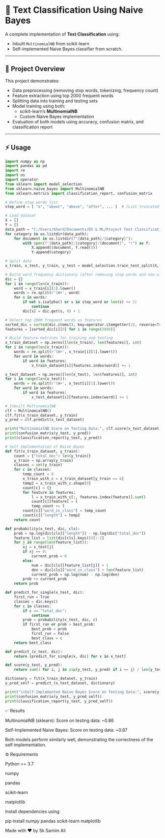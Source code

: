 # 📰 Text Classification Using Naive Bayes

A complete implementation of **Text Classification** using:
- Inbuilt `MultinomialNB` from scikit-learn  
- Self-implemented Naive Bayes classifier from scratch.

---

## 🚀 Project Overview

This project demonstrates:
- Data preprocessing (removing stop words, tokenizing, frequency count)  
- Feature extraction using top 2000 frequent words  
- Splitting data into training and testing sets  
- Model training using both:
    - scikit-learn’s **MultinomialNB**
    - Custom Naive Bayes implementation  
- Evaluation of both models using accuracy, confusion matrix, and classification report

---

## ⚡ Usage

```python
import numpy as np
import pandas as pd
import re
import os
import operator
from sklearn import model_selection
from sklearn.naive_bayes import MultinomialNB
from sklearn.metrics import classification_report, confusion_matrix

# Define stop words list
stop_word = [ "a", "about", "above", "after", ... ]  # (List truncated for brevity)

# Load dataset
X = []
Y = []
data_path = "C:/Users/bhard/Documents/DS & ML/Project Text Classification Using Naive Bayes/Datasets"
for category in os.listdir(data_path):
    for document in os.listdir(f"{data_path}/{category}"):
        with open(f"{data_path}/{category}/{document}", "r") as f:
            X.append((document, f.read()))
            Y.append(category)

# Split data
x_train, x_test, y_train, y_test = model_selection.train_test_split(X, Y)

# Build word frequency dictionary (after removing stop words and non-alpha words)
dic = {}
for i in range(len(x_train)):
    word = x_train[i][1].lower()
    words = re.split(r'\W+', word)
    for s in words:
        if not s.isalpha() or s in stop_word or len(s) <= 2:
            continue
        dic[s] = dic.get(s, 0) + 1

# Select top 2000 frequent words as features
sorted_dic = sorted(dic.items(), key=operator.itemgetter(1), reverse=True)
features = [sorted_dic[i][0] for i in range(2000)]

# Build feature matrices for training and testing
x_train_dataset = np.zeros([len(x_train), len(features)], int)
for i in range(len(x_train)):
    words = re.split(r'\W+', x_train[i][1].lower())
    for word in words:
        if word in features:
            x_train_dataset[i][features.index(word)] += 1

x_test_dataset = np.zeros([len(x_test), len(features)], int)
for i in range(len(x_test)):
    words = re.split(r'\W+', x_test[i][1].lower())
    for word in words:
        if word in features:
            x_test_dataset[i][features.index(word)] += 1

# Inbuilt MultinomialNB
clf = MultinomialNB()
clf.fit(x_train_dataset, y_train)
y_pred = clf.predict(x_test_dataset)

print("MultinomialNB Score on Testing Data:", clf.score(x_test_dataset, y_test))
print(confusion_matrix(y_test, y_pred))
print(classification_report(y_test, y_pred))

# Self Implementation of Naive Bayes
def fit(x_train_dataset, y_train):
    count = {"total_doc": len(y_train)}
    y_train = np.array(y_train)
    classes = set(y_train)
    for c in classes:
        temp_count = 0
        x_train_with_c = x_train_dataset[y_train == c]
        temp2 = x_train_with_c.shape[0]
        count[c] = {}
        for feature in features:
            l = x_train_with_c[:, features.index(feature)].sum()
            count[c][feature] = l
            temp_count += l
        count[c]["word_in_class"] = temp_count
        count[c]["length"] = temp2
    return count

def probability(x_test, dic, cls):
    prob = np.log(dic[cls]["length"]) - np.log(dic["total_doc"])
    feature_list = list(dic[cls].keys())[:-2]
    for j in range(len(feature_list)):
        xj = x_test[j]
        if xj == 0:
            current_prob = 0
        else:
            num = dic[cls][feature_list[j]] + 1
            den = dic[cls]["word_in_class"] + len(feature_list)
            current_prob = np.log(num) - np.log(den)
        prob += current_prob
    return prob

def predict_for_single(x_test, dic):
    first_run = True
    classes = dic.keys()
    for c in classes:
        if c == "total_doc":
            continue
        prob = probability(x_test, dic, c)
        if first_run or prob > best_prob:
            best_prob = prob
            first_run = False
            best_class = c
    return best_class

def predict_(x_test, dic):
    return [predict_for_single(x, dic) for x in x_test]

def score(y_test, y_pred):
    return sum(1 for i, j in zip(y_test, y_pred) if i == j) / len(y_test)

dictionary = fit(x_train_dataset, y_train)
y_pred_self = predict_(x_test_dataset, dictionary)

print("\nSelf-Implemented Naive Bayes Score on Testing Data:", score(y_test, y_pred_self))
print(confusion_matrix(y_test, y_pred_self))
print(classification_report(y_test, y_pred_self))
```


✅ Results

MultinomialNB (sklearn):
Score on testing data: ~0.86

Self-Implemented Naive Bayes:
Score on testing data: ~0.87

Both models perform similarly well, demonstrating the correctness of the self implementation.

⚙️ Requirements

Python >= 3.7

numpy

pandas

scikit-learn

matplotlib

Install dependencies using:

pip install numpy pandas scikit-learn matplotlib

Made with ❤️ by Sk Samim Ali
